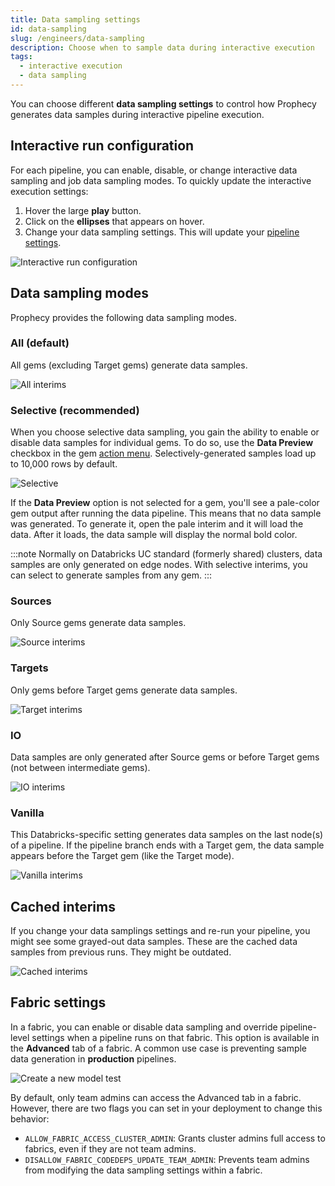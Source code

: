 ```yaml
---
title: Data sampling settings
id: data-sampling
slug: /engineers/data-sampling
description: Choose when to sample data during interactive execution
tags:
  - interactive execution
  - data sampling
---
```


You can choose different **data sampling settings** to control how Prophecy generates data samples during interactive pipeline execution.

## Interactive run configuration

For each pipeline, you can enable, disable, or change interactive data sampling and job data sampling modes. To quickly update the interactive execution settings:

1. Hover the large **play** button.
1. Click on the **ellipses** that appears on hover.
1. Change your data sampling settings. This will update your [pipeline settings](/engineers/pipeline-settings#run-settings).

![Interactive run configuration](img/interactive-run-config.png)

## Data sampling modes

Prophecy provides the following data sampling modes.

### All (default)

All gems (excluding Target gems) generate data samples.

![All interims](img/all-interims.png)

### Selective (recommended)

When you choose selective data sampling, you gain the ability to enable or disable data samples for individual gems. To do so, use the **Data Preview** checkbox in the gem [action menu](/engineers/gems). Selectively-generated samples load up to 10,000 rows by default.

![Selective](img/selective-interims.png)

If the **Data Preview** option is not selected for a gem, you'll see a pale-color gem output after running the data pipeline. This means that no data sample was generated. To generate it, open the pale interim and it will load the data. After it loads, the data sample will display the normal bold color.

:::note
Normally on Databricks UC standard (formerly shared) clusters, data samples are only generated on edge nodes. With selective interims, you can select to generate samples from any gem.
:::

### Sources

Only Source gems generate data samples.

![Source interims](img/source-interims.png)

### Targets

Only gems before Target gems generate data samples.

![Target interims](img/target-interims.png)

### IO

Data samples are only generated after Source gems or before Target gems (not between intermediate gems).

![IO interims](img/io-interims.png)

### Vanilla

This Databricks-specific setting generates data samples on the last node(s) of a pipeline. If the pipeline branch ends with a Target gem, the data sample appears before the Target gem (like the Target mode).

![Vanilla interims](img/vanilla-interims.png)

## Cached interims

If you change your data samplings settings and re-run your pipeline, you might see some grayed-out data samples. These are the cached data samples from previous runs. They might be outdated.

![Cached interims](img/cached-interims.png)

## Fabric settings

In a fabric, you can enable or disable data sampling and override pipeline-level settings when a pipeline runs on that fabric. This option is available in the **Advanced** tab of a fabric. A common use case is preventing sample data generation in **production** pipelines.

![Create a new model test](./img/limit-data-preview-interims.png)

By default, only team admins can access the Advanced tab in a fabric. However, there are two flags you can set in your deployment to change this behavior:

- `ALLOW_FABRIC_ACCESS_CLUSTER_ADMIN`: Grants cluster admins full access to fabrics, even if they are not team admins.
- `DISALLOW_FABRIC_CODEDEPS_UPDATE_TEAM_ADMIN`: Prevents team admins from modifying the data sampling settings within a fabric.
